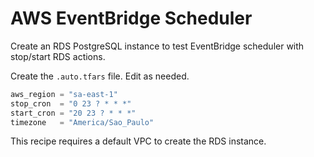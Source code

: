 # AWS EventBridge Scheduler

Create an RDS PostgreSQL instance to test EventBridge scheduler with stop/start RDS actions.

Create the `.auto.tfars` file. Edit as needed.

```terraform
aws_region = "sa-east-1"
stop_cron  = "0 23 ? * * *"
start_cron = "20 23 ? * * *"
timezone   = "America/Sao_Paulo"
```

This recipe requires a default VPC to create the RDS instance.
